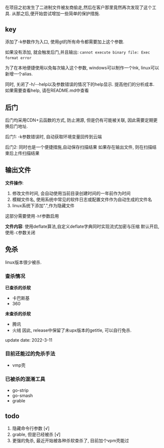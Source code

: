## 
在项目之初发生了二进制文件被友商偷走,然后在客户那里竟然再次发现了这个工具. 从那之后,便开始尝试增加一些简单的保护措施.
## key
添加了-k参数作为入口, 使用gt的所有命令都需要加上这个参数.

如果没有添加, 就会触发后门,并且输出:
`cannot execute binary file: Exec format error`
​

为了在本地便捷使用以免每次输入这个参数, windows可以制作一个lnk, linux可以新增一个alias.
​

同时, 关闭了-h/--help以及参数错误的情况下的help显示. 提高他们的分析成本. 如果需要查看help, 请在README.md中查看
## 后门
后门均采用CDN+云函数的方式, 防止溯源, 但是仍有可能被关联, 因此需要定期更换后门地址.

后门1: 
-k参数错误时, 自动获取环境变量回传到云端
​

后门2:
同时也是一个便捷措施,自动保存扫描结果
如果存在输出文件, 则在扫描结束后上传扫描结果
## 输出文件


**文件操作**:

1. 修改文件时间, 会自动使用当前目录创建时间的一年前作为时间
1. 模糊文件名, 使用系统中常见的软件日志或配置文件作为自动生成的文件名
1. linux系统下添加".",作为隐藏文件

这部分需要使用`-hf`参数启用
​

**文件内容**:
使用deflate算法,自定义deflate字典同时实现流式加密与压缩
默认开启, 使用`-C`参数关闭
​

## 免杀

linux版本很少被杀. 
### 查杀情况
**已查杀的杀软**

* 卡巴斯基
* 360

**未查杀的杀软**
* 腾讯
* 火绒
因此, release中保留了未upx版本的getitle, 可以自行免杀. 

update date: 2022-3-11

### 目前还能过的免杀手法
* vmp壳

### 已被杀的混淆工具
* go-strip
* go-smash
* grable

## todo


1. 隐藏命令行参数 [√]
1. grable, 但是已经被杀 [√]
1. 更强的免杀, 最近开始被各种杀软查杀了, 目前加个vpm壳能过

​

